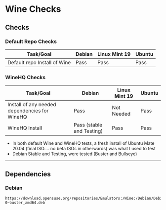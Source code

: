 # Wine Checks

## Checks

### Default Repo Checks

| Task/Goal                    | Debian | Linux Mint 19 | Ubuntu |
| ---------------------------- | ------ | ------------- | ------ |
| Default repo Install of Wine | Pass   | Pass          | Pass   |

### WineHQ Checks

| Task/Goal                                     | Debian                    | Linux Mint 19 | Ubuntu |
| --------------------------------------------- | ------------------------- | ------------- | ------ |
| Install of any needed dependencies for WineHQ | Pass                      | Not Needed    | Pass   |
| WineHQ Install                                | Pass (stable and Testing) | Pass          | Pass   |

- In both default Wine and WineHQ tests, a fresh install of Ubuntu Mate 20.04 (final ISO.... no beta ISOs in otherwards) was what I used to test
- Debian Stable and Testing, were tested (Buster and Bullseye)

---

## Dependencies

### Debian

    https://download.opensuse.org/repositories/Emulators:/Wine:/Debian/Debian_10/amd64/libfaudio0_20.01-0~buster_amd64.deb
